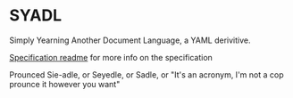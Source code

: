 # SYADL
Simply Yearning Another Document Language, a YAML derivitive.

[Specification readme](spec/README.md) for more info on the specification

Prounced Sie-adle, or Seyedle, or Sadle, or "It's an acronym, I'm not a cop prounce it however you want"
